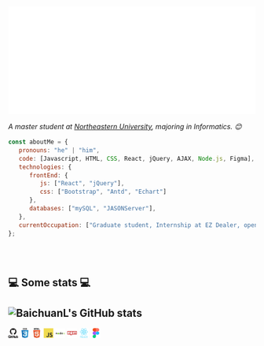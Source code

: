 <img src="https://github.com/reeveng/reeveng/blob/master/svg.svg"/>


<p><em>A master student at <a href="https://www.northeastern.edu/">Northeastern University</a>, majoring in Informatics. 😊</br>
</em></p>


```javascript
const aboutMe = {
   pronouns: "he" | "him",
   code: [Javascript, HTML, CSS, React, jQuery, AJAX, Node.js, Figma],
   technologies: {
      frontEnd: {
         js: ["React", "jQuery"],
         css: ["Bootstrap", "Antd", "Echart"]
      },
      databases: ["mySQL", "JASONServer"],
   },
   currentOccupation: ["Graduate student, Internship at EZ Dealer, open for fulltime job opportunities"],
};
```
</br></br>
<h2>💻 Some stats 💻</h2>

![BaichuanL's GitHub stats](https://github-readme-stats.vercel.app/api?username=BaichuanL&show_icons=true)
---

<code><img height="20" src="https://github.com/devicons/devicon/blob/master/icons/github/github-original-wordmark.svg"></code>
<code><img height="20" src="https://github.com/devicons/devicon/blob/1119b9f84c0290e0f0b38982099a2bd027a48bf1/icons/css3/css3-original-wordmark.svg"></code>
<code><img height="20" src="https://github.com/devicons/devicon/blob/1119b9f84c0290e0f0b38982099a2bd027a48bf1/icons/html5/html5-original-wordmark.svg"></code>
<code><img height="20" src="https://github.com/devicons/devicon/blob/1119b9f84c0290e0f0b38982099a2bd027a48bf1/icons/javascript/javascript-original.svg"></code>
<code><img height="20" src="https://github.com/devicons/devicon/blob/1119b9f84c0290e0f0b38982099a2bd027a48bf1/icons/nodejs/nodejs-original-wordmark.svg"></code>
<code><img height="20" src="https://github.com/devicons/devicon/blob/1119b9f84c0290e0f0b38982099a2bd027a48bf1/icons/npm/npm-original-wordmark.svg"></code>
<code><img height="20" src="https://github.com/devicons/devicon/blob/1119b9f84c0290e0f0b38982099a2bd027a48bf1/icons/react/react-original-wordmark.svg"></code>
<code><img height="20" src="https://github.com/devicons/devicon/blob/1119b9f84c0290e0f0b38982099a2bd027a48bf1/icons/figma/figma-original.svg"></code>


